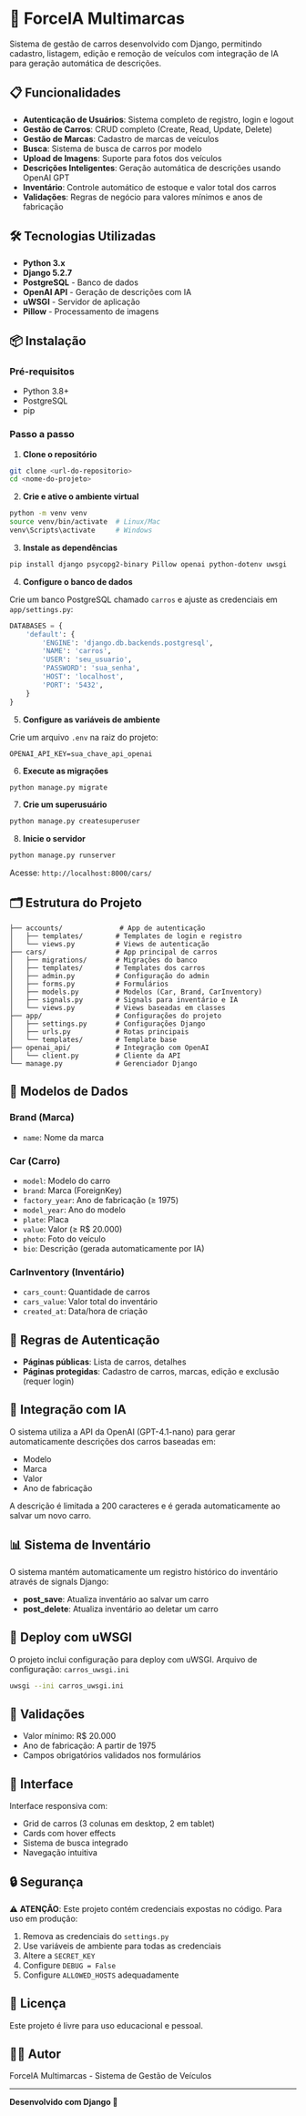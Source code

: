 # 🚗 ForceIA Multimarcas

Sistema de gestão de carros desenvolvido com Django, permitindo cadastro, listagem, edição e remoção de veículos com integração de IA para geração automática de descrições.

## 📋 Funcionalidades

- **Autenticação de Usuários**: Sistema completo de registro, login e logout
- **Gestão de Carros**: CRUD completo (Create, Read, Update, Delete)
- **Gestão de Marcas**: Cadastro de marcas de veículos
- **Busca**: Sistema de busca de carros por modelo
- **Upload de Imagens**: Suporte para fotos dos veículos
- **Descrições Inteligentes**: Geração automática de descrições usando OpenAI GPT
- **Inventário**: Controle automático de estoque e valor total dos carros
- **Validações**: Regras de negócio para valores mínimos e anos de fabricação

## 🛠️ Tecnologias Utilizadas

- **Python 3.x**
- **Django 5.2.7**
- **PostgreSQL** - Banco de dados
- **OpenAI API** - Geração de descrições com IA
- **uWSGI** - Servidor de aplicação
- **Pillow** - Processamento de imagens

## 📦 Instalação

### Pré-requisitos

- Python 3.8+
- PostgreSQL
- pip

### Passo a passo

1. **Clone o repositório**
```bash
git clone <url-do-repositorio>
cd <nome-do-projeto>
```

2. **Crie e ative o ambiente virtual**
```bash
python -m venv venv
source venv/bin/activate  # Linux/Mac
venv\Scripts\activate     # Windows
```

3. **Instale as dependências**
```bash
pip install django psycopg2-binary Pillow openai python-dotenv uwsgi
```

4. **Configure o banco de dados**

Crie um banco PostgreSQL chamado `carros` e ajuste as credenciais em `app/settings.py`:

```python
DATABASES = {
    'default': {
        'ENGINE': 'django.db.backends.postgresql',
        'NAME': 'carros',
        'USER': 'seu_usuario',
        'PASSWORD': 'sua_senha',
        'HOST': 'localhost',
        'PORT': '5432',
    }
}
```

5. **Configure as variáveis de ambiente**

Crie um arquivo `.env` na raiz do projeto:

```env
OPENAI_API_KEY=sua_chave_api_openai
```

6. **Execute as migrações**
```bash
python manage.py migrate
```

7. **Crie um superusuário**
```bash
python manage.py createsuperuser
```

8. **Inicie o servidor**
```bash
python manage.py runserver
```

Acesse: `http://localhost:8000/cars/`

## 🗂️ Estrutura do Projeto

```
├── accounts/              # App de autenticação
│   ├── templates/        # Templates de login e registro
│   └── views.py          # Views de autenticação
├── cars/                 # App principal de carros
│   ├── migrations/       # Migrações do banco
│   ├── templates/        # Templates dos carros
│   ├── admin.py          # Configuração do admin
│   ├── forms.py          # Formulários
│   ├── models.py         # Modelos (Car, Brand, CarInventory)
│   ├── signals.py        # Signals para inventário e IA
│   └── views.py          # Views baseadas em classes
├── app/                  # Configurações do projeto
│   ├── settings.py       # Configurações Django
│   ├── urls.py           # Rotas principais
│   └── templates/        # Template base
├── openai_api/           # Integração com OpenAI
│   └── client.py         # Cliente da API
└── manage.py             # Gerenciador Django
```

## 🎯 Modelos de Dados

### Brand (Marca)
- `name`: Nome da marca

### Car (Carro)
- `model`: Modelo do carro
- `brand`: Marca (ForeignKey)
- `factory_year`: Ano de fabricação (≥ 1975)
- `model_year`: Ano do modelo
- `plate`: Placa
- `value`: Valor (≥ R$ 20.000)
- `photo`: Foto do veículo
- `bio`: Descrição (gerada automaticamente por IA)

### CarInventory (Inventário)
- `cars_count`: Quantidade de carros
- `cars_value`: Valor total do inventário
- `created_at`: Data/hora de criação

## 🔐 Regras de Autenticação

- **Páginas públicas**: Lista de carros, detalhes
- **Páginas protegidas**: Cadastro de carros, marcas, edição e exclusão (requer login)

## 🤖 Integração com IA

O sistema utiliza a API da OpenAI (GPT-4.1-nano) para gerar automaticamente descrições dos carros baseadas em:
- Modelo
- Marca
- Valor
- Ano de fabricação

A descrição é limitada a 200 caracteres e é gerada automaticamente ao salvar um novo carro.

## 📊 Sistema de Inventário

O sistema mantém automaticamente um registro histórico do inventário através de signals Django:
- **post_save**: Atualiza inventário ao salvar um carro
- **post_delete**: Atualiza inventário ao deletar um carro

## 🚀 Deploy com uWSGI

O projeto inclui configuração para deploy com uWSGI. Arquivo de configuração: `carros_uwsgi.ini`

```bash
uwsgi --ini carros_uwsgi.ini
```

## 📝 Validações

- Valor mínimo: R$ 20.000
- Ano de fabricação: A partir de 1975
- Campos obrigatórios validados nos formulários

## 🎨 Interface

Interface responsiva com:
- Grid de carros (3 colunas em desktop, 2 em tablet)
- Cards com hover effects
- Sistema de busca integrado
- Navegação intuitiva

## 🔒 Segurança

⚠️ **ATENÇÃO**: Este projeto contém credenciais expostas no código. Para uso em produção:

1. Remova as credenciais do `settings.py`
2. Use variáveis de ambiente para todas as credenciais
3. Altere a `SECRET_KEY`
4. Configure `DEBUG = False`
5. Configure `ALLOWED_HOSTS` adequadamente

## 📄 Licença

Este projeto é livre para uso educacional e pessoal.

## 👨‍💻 Autor

ForceIA Multimarcas - Sistema de Gestão de Veículos

---

**Desenvolvido com Django 🎸**
